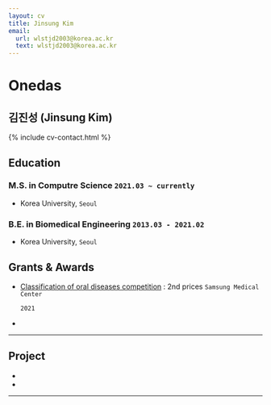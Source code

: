 ```yaml
---
layout: cv
title: Jinsung Kim
email:
  url: wlstjd2003@korea.ac.kr
  text: wlstjd2003@korea.ac.kr
---
```


# Onedas

## 김진성 (Jinsung Kim)

<!--
include contact information from the front matter
Supported arguments:

    - homepage: url, text
        - phone: 010-9903-1174
        - email: wlstjd2003@korea.ac.kr
-->

{% include cv-contact.html %}

## Education

### **M.S. in Computre Science** `2021.03 ~ currently`

- Korea University, `Seoul`

  
### **B.E. in Biomedical Engineering** `2013.03 - 2021.02`


- Korea University, `Seoul`

  

## Grants & Awards

- [Classification of oral diseases competition](http://intelligence.korea.ac.kr/news/2021/03/08/ai-competition.html) : 2nd prices `Samsung Medical Center`

  ```
  2021
  ```

  

- 

---

## Project

- 

- 

---





